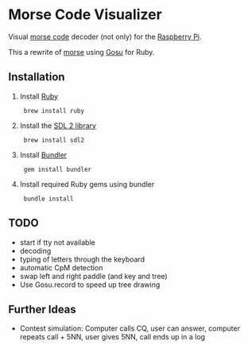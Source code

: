 # Morse Code Visualizer

Visual [morse code](https://en.wikipedia.org/wiki/Morse_code) decoder (not only) for the [Raspberry Pi](https://en.wikipedia.org/wiki/Raspberry_Pi).

This a rewrite of [morse](https://github.com/malteschmitz/morse) using [Gosu](https://www.libgosu.org/) for Ruby.

## Installation

1. Install [Ruby](https://www.ruby-lang.org)

        brew install ruby
 
1. Install the [SDL 2 library](http://www.libsdl.org/)

        brew install sdl2
  
1. Install [Bundler](http://bundler.io/)

        gem install bundler
  
1. Install required Ruby gems using bundler

        bundle install

## TODO

* start if tty not available
* decoding
* typing of letters through the keyboard
* automatic CpM detection
* swap left and right paddle (and key and tree)
* Use Gosu.record to speed up tree drawing

## Further Ideas

* Contest simulation: Computer calls CQ, user can answer, computer repeats call + 5NN, user gives 5NN, call ends up in a log
